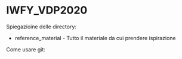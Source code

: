 # IWFY_VDP2020

Spiegazioine delle directory:
 - reference_material - Tutto il materiale da cui prendere ispirazione

Come usare git:
